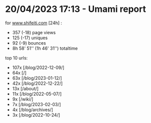 # 20/04/2023 17:13 - Umami report
for www.shifeiti.com [24h] :

 - 357 (-18) page views
 - 125 (-17) uniques
 - 92 (-9) bounces
 - 8h 58' 51'' (1h 46' 31'') totaltime


top 10 urls:
 - 107x [/blog/2022-12-09/]
 - 64x [/]
 - 63x [/blog/2023-01-12/]
 - 42x [/blog/2022-12-22/]
 - 13x [/about/]
 - 11x [/blog/2022-05-07/]
 - 9x [/wiki/]
 - 7x [/blog/2023-02-03/]
 - 4x [/blog/archives/]
 - 3x [/blog/2022-10-24/]


